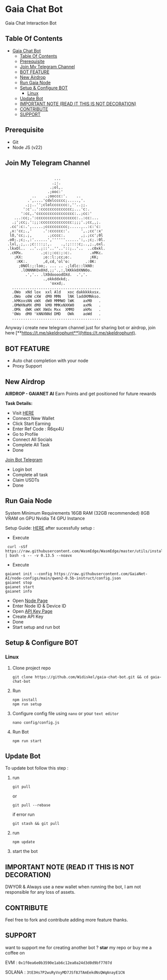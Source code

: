 # Gaia Chat Bot

Gaia Chat Interaction Bot

## Table Of Contents
- [Gaia Chat Bot](#gaia-chat-bot)
  - [Table Of Contents](#table-of-contents)
  - [Prerequisite](#prerequisite)
  - [Join My Telegram Channel](#join-my-telegram-channel)
  - [BOT FEATURE](#bot-feature)
  - [New Airdrop](#new-airdrop)
  - [Run Gaia Node](#run-gaia-node)
  - [Setup \& Configure BOT](#setup--configure-bot)
    - [Linux](#linux)
  - [Update Bot](#update-bot)
  - [IMPORTANT NOTE (READ IT THIS IS NOT DECORATION)](#important-note-read-it-this-is-not-decoration)
  - [CONTRIBUTE](#contribute)
  - [SUPPORT](#support)

## Prerequisite
- Git
- Node JS (v22)

## Join My Telegram Channel
```
                                                          
                      ...                                 
                     .;:.                                 
                    .;ol,.                                
                   .;ooc:'                                
            ..    .;ooccc:'.    ..                        
          .',....'cdxlccccc;.....,'.                      
         .;;..'';clolccccccc:,''..;;.                     
        ':c'..':cccccccccccccc;...'c:.                    
       ':cc,.'ccccccccccccccccc:..;cc:'                   
    ...:cc;.':cccccccccccccccccc:..:cc:...                
   .;';cc;.':;;:cccccccccccccc:;;;'.;cc,,;.               
  .cc':c:.',.....;cccccccccc;.....,..:c:'c:               
  ,x:'cc;.,'     .':cccccc:'.     ',.;cc':x'              
  lO,'cc;.;,       .;cccc:.       ,;.;cc';0l              
 .o0;.;c;.,:'......',''''''......':,.;c;.:0l.             
 .lxl,.;,..;c::::;:,.    .,:;::::c;..,;.,oxl.             
 .lkxOl..  ..'..;::'..''..'::;..'..  ..c0xkl.             
  .cKMx.        .;c:;:cc:;:c:.        .xMKc.              
    ;KX:         ;o::l:;cc;o:.        ;KK;                
     :KK:.       ,d,cd,'ol'o:       .:0K:                 
      ;0NOl:;:loo;. ... .. .;ldlc::lkN0:                  
       .lONNNKOx0Xd,;;'.,:,lKKkk0XNN0o.                   
         .','.. .lX0doooodOXd.  .','.                     
                 .,okkddxkd;.                             
                    'oxxd;.                               
   ........................................                              
   .OWo  xNd lox  xxl Ald   xoc dakkkkkxsx.              
   .OWo  o0W cXW  dM0 MMN   lNK laddKMNkso.               
   .kMKoxsNN oWX  dW0 MMMWO lWK    axM0   .                
   .OMWXNaMX dM0  kM0 MMKxNXKW0    axMk   .                 
   .OMk  dWK oWX XWdx Mxx  XMMO    akMx   .                 
   'OWo  dM0 'kNNXNNd DMD   OWk    aoWd   .                 
   ........................................

```           
                    
Anyway i create new telegram channel just for sharing bot or airdrop, join here
[**https://t.me/skeldrophunt**](https://t.me/skeldrophunt).


## BOT FEATURE
- Auto chat completion with your node
- Proxy Support


## New Airdrop

**AIRDROP - GAIANET AI**
Earn Points and get positioned for future rewards

**Task Details:**
- Visit [HERE](https://gaianet.ai/reward?invite_code=R6qx4U)
- Connect New Wallet
- Click Start Earning
- Enter Ref Code : R6qx4U
- Go to Profile
- Connect All Socials
- Complete All Task
- Done 

[Join Bot Telegram](https://t.me/gaianet_ai_bot/gaia?startapp=eyJ0Z191c2VyX2lkIjoiNTg5OTA4OTQ5MSIsImludml0ZV9jb2RlIjoiUmsxSlkwIn0=)

- Login bot
- Complete all task
- Claim USDTs
- Done

## Run Gaia Node

System Minimum Requirements
16GB RAM (32GB recommended)
8GB VRAM on GPU
Nvidia T4 GPU Instance

Setup Guide: [HERE](https://docs.gaianet.ai/getting-started/quick-start/?_gl=1*1nj7df9*_ga*MjAxMzM4ODY2OS4xNzM3MDg0MDM1*_ga_V3W2HJ72V0*MTczNzA4NDAzNC4xLjEuMTczNzA4NDU5OC4wLjAuMA)
after sucessfully setup :
- Execute
```
 curl -sSf https://raw.githubusercontent.com/WasmEdge/WasmEdge/master/utils/install_v2.sh | bash -s -- -v 0.13.5 --noavx
```
- Execute 
```
gaianet init --config https://raw.githubusercontent.com/GaiaNet-AI/node-configs/main/qwen2-0.5b-instruct/config.json
gaianet stop
gaianet start
gaianet info
```
- Open [Node Page](https://www.gaianet.ai/setting/nodes)
- Enter Node ID & Device ID
- Open [API Key Page](https://www.gaianet.ai/setting/gaia-api-keys)
- Create API Key
- Done
- Start setup and run bot

## Setup & Configure BOT

### Linux
1. Clone project repo
   ```
   git clone https://github.com/Widiskel/gaia-chat-bot.git && cd gaia-chat-bot
   ```
2. Run
   ```
   npm install 
   npm run setup
   ```
3. Configure config file using `nano` or your `text editor`
   ```
   nano config/config.js
   ```
4. Run Bot
   ```
   npm run start
   ```
   
## Update Bot

To update bot follow this step :
1. run
   ```
   git pull
   ```
   or
   ```
   git pull --rebase
   ```
   if error run
   ```
   git stash && git pull
   ```
2. run
   ```
   npm update
   ```
2. start the bot


## IMPORTANT NOTE (READ IT THIS IS NOT DECORATION)
DWYOR & Always use a new wallet when running the bot, I am not responsible for any loss of assets.


## CONTRIBUTE

Feel free to fork and contribute adding more feature thanks.

## SUPPORT

want to support me for creating another bot ?
**star** my repo or buy me a coffee on

EVM : `0x1f0ea6e0b3590e1ab6c12ea0a24d3d0d9bf7707d`

SOLANA : `3tE3Hs7P2wuRyVxyMD7JSf8JTAmEekdNsQWqAnayE1CN`
